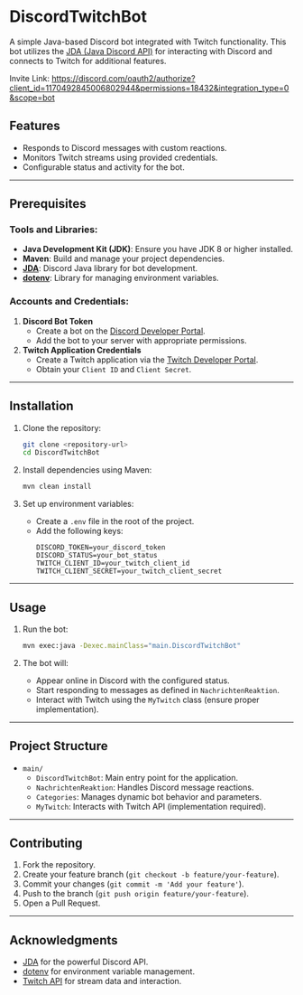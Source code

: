# DiscordTwitchBot

A simple Java-based Discord bot integrated with Twitch functionality. This bot utilizes the [JDA (Java Discord API)](https://github.com/DV8FromTheWorld/JDA) for interacting with Discord and connects to Twitch for additional features.

Invite Link:
https://discord.com/oauth2/authorize?client_id=1170492845006802944&permissions=18432&integration_type=0&scope=bot

## Features
- Responds to Discord messages with custom reactions.
- Monitors Twitch streams using provided credentials.
- Configurable status and activity for the bot.

---

## Prerequisites
### Tools and Libraries:
- **Java Development Kit (JDK)**: Ensure you have JDK 8 or higher installed.
- **Maven**: Build and manage your project dependencies.
- **[JDA](https://github.com/DV8FromTheWorld/JDA)**: Discord Java library for bot development.
- **[dotenv](https://github.com/cdimascio/java-dotenv)**: Library for managing environment variables.

### Accounts and Credentials:
1. **Discord Bot Token**
   - Create a bot on the [Discord Developer Portal](https://discord.com/developers/applications).
   - Add the bot to your server with appropriate permissions.
2. **Twitch Application Credentials**
   - Create a Twitch application via the [Twitch Developer Portal](https://dev.twitch.tv/).
   - Obtain your `Client ID` and `Client Secret`.

---

## Installation
1. Clone the repository:
   ```bash
   git clone <repository-url>
   cd DiscordTwitchBot
   ```

2. Install dependencies using Maven:
   ```bash
   mvn clean install
   ```

3. Set up environment variables:
   - Create a `.env` file in the root of the project.
   - Add the following keys:
     ```env
     DISCORD_TOKEN=your_discord_token
     DISCORD_STATUS=your_bot_status
     TWITCH_CLIENT_ID=your_twitch_client_id
     TWITCH_CLIENT_SECRET=your_twitch_client_secret
     ```

---

## Usage
1. Run the bot:
   ```bash
   mvn exec:java -Dexec.mainClass="main.DiscordTwitchBot"
   ```

2. The bot will:
   - Appear online in Discord with the configured status.
   - Start responding to messages as defined in `NachrichtenReaktion`.
   - Interact with Twitch using the `MyTwitch` class (ensure proper implementation).

---

## Project Structure
- `main/`
  - `DiscordTwitchBot`: Main entry point for the application.
  - `NachrichtenReaktion`: Handles Discord message reactions.
  - `Categories`: Manages dynamic bot behavior and parameters.
  - `MyTwitch`: Interacts with Twitch API (implementation required).

---

## Contributing
1. Fork the repository.
2. Create your feature branch (`git checkout -b feature/your-feature`).
3. Commit your changes (`git commit -m 'Add your feature'`).
4. Push to the branch (`git push origin feature/your-feature`).
5. Open a Pull Request.

---

## Acknowledgments
- [JDA](https://github.com/DV8FromTheWorld/JDA) for the powerful Discord API.
- [dotenv](https://github.com/cdimascio/java-dotenv) for environment variable management.
- [Twitch API](https://dev.twitch.tv/docs/api) for stream data and interaction.

